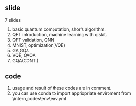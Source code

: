 ## slide
7 slides
1. basic quantum computation, shor's algorithm.
2. QFT introduction, machine learning with qiskit.
3. QFT validation, QNN
4. MNIST, optimization(VQE)
5. GA,GQA
6. VQE, QAOA
7. GQA(CONT.)

## code
1. usage and result of these codes are in comment.
2. you can use conda to import appriopriate enviroment from \intern_codes\env\env.yml